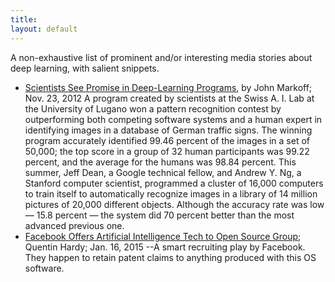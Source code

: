 ```yaml
---
title: 
layout: default
---
```


A non-exhaustive list of prominent and/or interesting media stories about deep learning, with salient snippets. 

* [Scientists See Promise in Deep-Learning Programs](http://www.nytimes.com/2012/11/24/science/scientists-see-advances-in-deep-learning-a-part-of-artificial-intelligence.html), by John Markoff; Nov. 23, 2012
    A program created by scientists at the Swiss A. I. Lab at the University of Lugano won a pattern recognition contest by outperforming both competing software systems and a human expert in identifying images in a database of German traffic signs.
    The winning program accurately identified 99.46 percent of the images in a set of 50,000; the top score in a group of 32 human participants was 99.22 percent, and the average for the humans was 98.84 percent.
    This summer, Jeff Dean, a Google technical fellow, and Andrew Y. Ng, a Stanford computer scientist, programmed a cluster of 16,000 computers to train itself to automatically recognize images in a library of 14 million pictures of 20,000 different objects. Although the accuracy rate was low — 15.8 percent — the system did 70 percent better than the most advanced previous one.
* [Facebook Offers Artificial Intelligence Tech to Open Source Group](http://bits.blogs.nytimes.com/2015/01/16/facebook-offers-artificial-intelligence-tech-to-open-source-group/); Quentin Hardy; Jan. 16, 2015
--A smart recruiting play by Facebook. They happen to retain patent claims to anything produced with this OS software.
